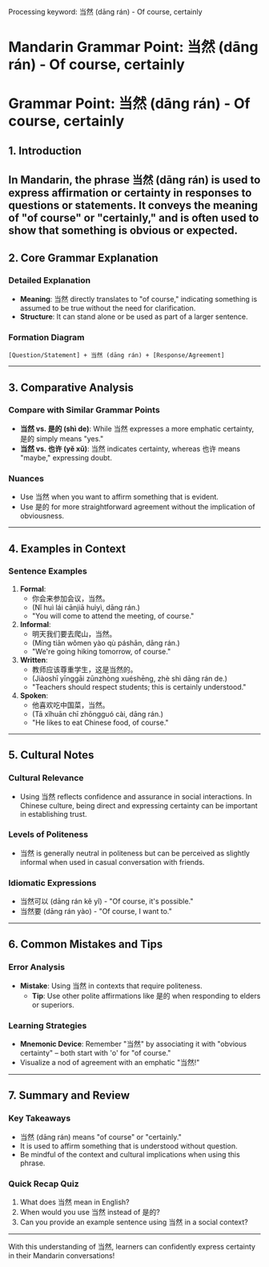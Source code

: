 Processing keyword: 当然 (dāng rán) - Of course, certainly
# Mandarin Grammar Point: 当然 (dāng rán) - Of course, certainly
# Grammar Point: 当然 (dāng rán) - Of course, certainly
## 1. Introduction
In Mandarin, the phrase 当然 (dāng rán) is used to express affirmation or certainty in responses to questions or statements. It conveys the meaning of "of course" or "certainly," and is often used to show that something is obvious or expected.
---
## 2. Core Grammar Explanation
### Detailed Explanation
- **Meaning**: 当然 directly translates to "of course," indicating something is assumed to be true without the need for clarification.
- **Structure**: It can stand alone or be used as part of a larger sentence.
  
### Formation Diagram
```
[Question/Statement] + 当然 (dāng rán) + [Response/Agreement]
```
---
## 3. Comparative Analysis
### Compare with Similar Grammar Points
- **当然 vs. 是的 (shì de)**: While 当然 expresses a more emphatic certainty, 是的 simply means "yes."
- **当然 vs. 也许 (yě xǔ)**: 当然 indicates certainty, whereas 也许 means "maybe," expressing doubt.
### Nuances
- Use 当然 when you want to affirm something that is evident.
- Use 是的 for more straightforward agreement without the implication of obviousness.
---
## 4. Examples in Context
### Sentence Examples
1. **Formal**: 
   - 你会来参加会议，当然。
   - (Nǐ huì lái cānjiā huìyì, dāng rán.)
   - "You will come to attend the meeting, of course."
2. **Informal**:
   - 明天我们要去爬山，当然。
   - (Míng tiān wǒmen yào qù páshān, dāng rán.)
   - "We're going hiking tomorrow, of course."
3. **Written**:
   - 教师应该尊重学生，这是当然的。
   - (Jiàoshī yīnggāi zūnzhòng xuéshēng, zhè shì dāng rán de.)
   - "Teachers should respect students; this is certainly understood."
4. **Spoken**:
   - 他喜欢吃中国菜，当然。
   - (Tā xǐhuān chī zhōngguó cài, dāng rán.)
   - "He likes to eat Chinese food, of course."
---
## 5. Cultural Notes
### Cultural Relevance
- Using 当然 reflects confidence and assurance in social interactions. In Chinese culture, being direct and expressing certainty can be important in establishing trust.
### Levels of Politeness
- 当然 is generally neutral in politeness but can be perceived as slightly informal when used in casual conversation with friends.
### Idiomatic Expressions
- 当然可以 (dāng rán kě yǐ) - "Of course, it's possible."
- 当然要 (dāng rán yào) - "Of course, I want to."
---
## 6. Common Mistakes and Tips
### Error Analysis
- **Mistake**: Using 当然 in contexts that require politeness.
  - **Tip**: Use other polite affirmations like 是的 when responding to elders or superiors.
### Learning Strategies
- **Mnemonic Device**: Remember "当然" by associating it with "obvious certainty" – both start with 'o' for "of course."
- Visualize a nod of agreement with an emphatic "当然!"
---
## 7. Summary and Review
### Key Takeaways
- 当然 (dāng rán) means "of course" or "certainly."
- It is used to affirm something that is understood without question.
- Be mindful of the context and cultural implications when using this phrase.
### Quick Recap Quiz
1. What does 当然 mean in English?
2. When would you use 当然 instead of 是的?
3. Can you provide an example sentence using 当然 in a social context?
--- 
With this understanding of 当然, learners can confidently express certainty in their Mandarin conversations!
